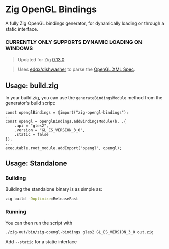 # Zig OpenGL Bindings
A fully Zig OpenGL bindings generator, for dynamically loading or through a static interface.

### CURRENTLY ONLY SUPPORTS DYNAMIC LOADING ON WINDOWS

> Updated for Zig [0.13.0](https://ziglang.org/download).

> Uses [edqx/dishwasher](https://github.com/edqx/dishwasher) to parse the [OpenGL XML Spec](https://github.com/KhronosGroup/OpenGL-Registry/blob/main/xml/gl.xml).

## Usage: build.zig
In your build.zig, you can use the `generateBindingsModule` method from the generator's build script:
```zig
const openglBindings = @import("zig-opengl-bindings");
...
const opengl = openglBindings.addBindingsModule(b, .{
    .api = "gles2",
    .version = "GL_ES_VERSION_3_0",
    .static = false
});
...
executable.root_module.addImport("opengl", opengl);
```

## Usage: Standalone
### Building
Building the standalone binary is as simple as:
```sh
zig build -Doptimize=ReleaseFast
```

### Running
You can then run the script with
```sh
./zig-out/bin/zig-opengl-bindings gles2 GL_ES_VERSION_3_0 out.zig
```
Add `--static` for a static interface